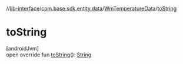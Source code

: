 //[lib-interface](../../../index.md)/[com.base.sdk.entity.data](../index.md)/[WmTemperatureData](index.md)/[toString](to-string.md)

# toString

[androidJvm]\
open override fun [toString](to-string.md)(): [String](https://kotlinlang.org/api/latest/jvm/stdlib/kotlin/-string/index.html)
